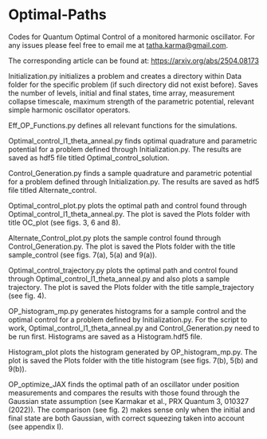 # Optimal-Paths
Codes for Quantum Optimal Control of a monitored harmonic oscillator. For any issues please feel free to email me at tatha.karma@gmail.com.

The corresponding article can be found at: https://arxiv.org/abs/2504.08173


Initialization.py initializes a problem and creates a directory within Data folder for the specific problem (if such directory did not exist before). Saves the number of levels, initial and final states, time array, measurement collapse timescale, maximum strength of the parametric potential, relevant simple harmonic oscillator operators.


Eff_OP_Functions.py defines all relevant functions for the simulations.


Optimal_control_l1_theta_anneal.py finds optimal quadrature and parametric potential for a  problem defined through Initialization.py. The results are saved as hdf5 file titled Optimal_control_solution.


Control_Generation.py finds a sample quadrature and parametric potential for a  problem defined through Initialization.py. The results are saved as hdf5 file titled Alternate_control.


Optimal_control_plot.py plots the optimal path and control found through Optimal_control_l1_theta_anneal.py. The plot is saved the Plots folder with title OC_plot (see figs. 3, 6 and 8).


Alternate_Control_plot.py plots the sample control found through Control_Generation.py. The plot is saved the Plots folder with the title sample_control (see figs. 7(a), 5(a) and 9(a)).

Optimal_control_trajectory.py plots the optimal path and control found through Optimal_control_l1_theta_anneal.py and also plots a sample trajectory. The plot is saved the Plots folder with the title sample_trajectory (see fig. 4).

OP_histogram_mp.py generates histograms for a sample control and the optimal control for a 
problem defined by Initialization.py. For the script to work, Optimal_control_l1_theta_anneal.py and Control_Generation.py need to be run first. Histograms are saved as a Histogram.hdf5
file. 


Histogram_plot plots the histogram generated by OP_histogram_mp.py. The plot is saved the Plots folder with the title histogram (see figs. 7(b), 5(b) and 9(b)).



OP_optimize_JAX finds the optimal path of an oscillator under position measurements and compares the results with those found through the Gaussian state assumption  (see Karmakar et al., PRX Quantum 3, 010327 (2022)). The comparison (see fig. 2) makes sense only when the initial and final state are both Gaussian, with correct squeezing taken into account (see appendix I). 








